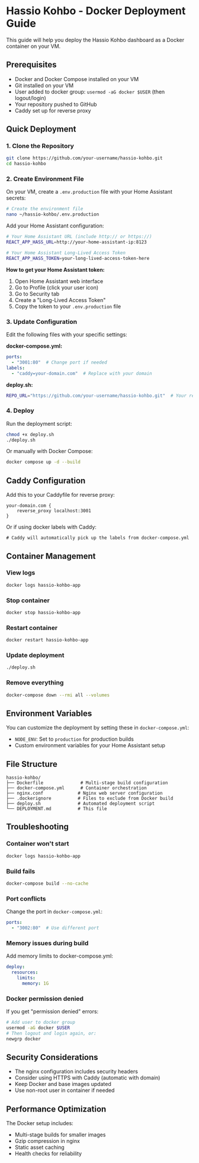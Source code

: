 # Hassio Kohbo - Docker Deployment Guide

This guide will help you deploy the Hassio Kohbo dashboard as a Docker container on your VM.

## Prerequisites

- Docker and Docker Compose installed on your VM
- Git installed on your VM  
- User added to docker group: `usermod -aG docker $USER` (then logout/login)
- Your repository pushed to GitHub
- Caddy set up for reverse proxy

## Quick Deployment

### 1. Clone the Repository

```bash
git clone https://github.com/your-username/hassio-kohbo.git
cd hassio-kohbo
```

### 2. Create Environment File

On your VM, create a `.env.production` file with your Home Assistant secrets:

```bash
# Create the environment file
nano ~/hassio-kohbo/.env.production
```

Add your Home Assistant configuration:
```bash
# Your Home Assistant URL (include http:// or https://)
REACT_APP_HASS_URL=http://your-home-assistant-ip:8123

# Your Home Assistant Long-Lived Access Token
REACT_APP_HASS_TOKEN=your-long-lived-access-token-here
```

**How to get your Home Assistant token:**
1. Open Home Assistant web interface
2. Go to Profile (click your user icon)
3. Go to Security tab
4. Create a "Long-Lived Access Token"
5. Copy the token to your `.env.production` file

### 3. Update Configuration

Edit the following files with your specific settings:

**docker-compose.yml:**
```yaml
ports:
  - "3001:80"  # Change port if needed
labels:
  - "caddy=your-domain.com"  # Replace with your domain
```

**deploy.sh:**
```bash
REPO_URL="https://github.com/your-username/hassio-kohbo.git"  # Your repo URL
```

### 4. Deploy

Run the deployment script:
```bash
chmod +x deploy.sh
./deploy.sh
```

Or manually with Docker Compose:
```bash
docker compose up -d --build
```

## Caddy Configuration

Add this to your Caddyfile for reverse proxy:

```caddy
your-domain.com {
    reverse_proxy localhost:3001
}
```

Or if using docker labels with Caddy:
```caddy
# Caddy will automatically pick up the labels from docker-compose.yml
```

## Container Management

### View logs
```bash
docker logs hassio-kohbo-app
```

### Stop container
```bash
docker stop hassio-kohbo-app
```

### Restart container
```bash
docker restart hassio-kohbo-app
```

### Update deployment
```bash
./deploy.sh
```

### Remove everything
```bash
docker-compose down --rmi all --volumes
```

## Environment Variables

You can customize the deployment by setting these in `docker-compose.yml`:

- `NODE_ENV`: Set to `production` for production builds
- Custom environment variables for your Home Assistant setup

## File Structure

```
hassio-kohbo/
├── Dockerfile              # Multi-stage build configuration
├── docker-compose.yml      # Container orchestration
├── nginx.conf             # Nginx web server configuration  
├── .dockerignore          # Files to exclude from Docker build
├── deploy.sh              # Automated deployment script
└── DEPLOYMENT.md          # This file
```

## Troubleshooting

### Container won't start
```bash
docker logs hassio-kohbo-app
```

### Build fails
```bash
docker-compose build --no-cache
```

### Port conflicts
Change the port in `docker-compose.yml`:
```yaml
ports:
  - "3002:80"  # Use different port
```

### Memory issues during build
Add memory limits to docker-compose.yml:
```yaml
deploy:
  resources:
    limits:
      memory: 1G
```

### Docker permission denied
If you get "permission denied" errors:
```bash
# Add user to docker group
usermod -aG docker $USER
# Then logout and login again, or:
newgrp docker
```

## Security Considerations

- The nginx configuration includes security headers
- Consider using HTTPS with Caddy (automatic with domain)
- Keep Docker and base images updated
- Use non-root user in container if needed

## Performance Optimization

The Docker setup includes:
- Multi-stage builds for smaller images
- Gzip compression in nginx
- Static asset caching
- Health checks for reliability 